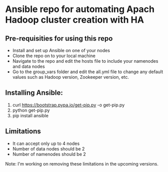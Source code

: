 # Ansible repo for automating Apach Hadoop cluster creation with HA #

## Pre-requisities for using this repo ##
  - Install and set up Ansible on one of your nodes
  - Clone the repo on to your local machine
  - Navigate to the repo and edit the hosts file to include your namenodes and data nodes
  - Go to the group_vars folder and edit the all.yml file to change any default values such as Hadoop version, Zookeeper version, etc.

## Installing Ansible: ##
 1. curl https://bootstrap.pypa.io/get-pip.py -o get-pip.py
 2. python get-pip.py
 3. pip install ansible

## Limitations ##
- It can accept only up to 4 nodes
- Number of data nodes should be 2
- Number of namenodes should be 2

Note: I'm working on removing these limitations in the upcoming versions.
